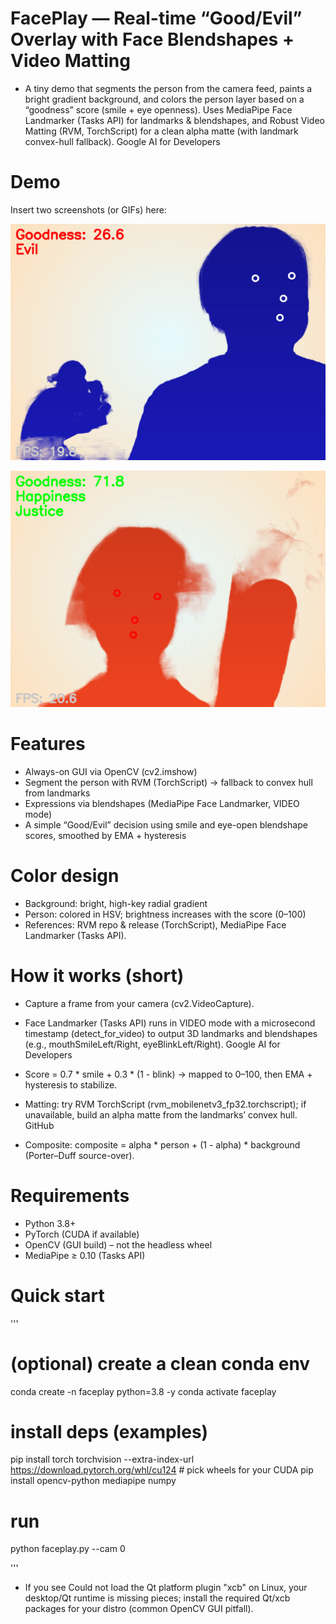 # FacePlay — Real-time “Good/Evil” Overlay with Face Blendshapes + Video Matting

- A tiny demo that segments the person from the camera feed, paints a bright gradient background, and colors the person layer based on a “goodness” score (smile + eye openness). Uses MediaPipe Face Landmarker (Tasks API) for landmarks & blendshapes, and Robust Video Matting (RVM, TorchScript) for a clean alpha matte (with landmark convex-hull fallback). 
Google AI for Developers


# Demo

Insert two screenshots (or GIFs) here:

![Overlay demo 1](./nomood.png)

![Overlay demo 2](./happy5.png)

# Features

- Always-on GUI via OpenCV (cv2.imshow)
- Segment the person with RVM (TorchScript) → fallback to convex hull from landmarks
- Expressions via blendshapes (MediaPipe Face Landmarker, VIDEO mode)
- A simple “Good/Evil” decision using smile and eye-open blendshape scores, smoothed by EMA + hysteresis

# Color design

- Background: bright, high-key radial gradient
- Person: colored in HSV; brightness increases with the score (0–100)
- References: RVM repo & release (TorchScript), MediaPipe Face Landmarker (Tasks API). 

# How it works (short)

- Capture a frame from your camera (cv2.VideoCapture).

- Face Landmarker (Tasks API) runs in VIDEO mode with a microsecond timestamp (detect_for_video) to output 3D landmarks and blendshapes (e.g., mouthSmileLeft/Right, eyeBlinkLeft/Right). 
Google AI for Developers
- Score = 0.7 * smile + 0.3 * (1 - blink) → mapped to 0–100, then EMA + hysteresis to stabilize.
- Matting: try RVM TorchScript (rvm_mobilenetv3_fp32.torchscript); if unavailable, build an alpha matte from the landmarks’ convex hull. 
GitHub
- Composite: composite = alpha * person + (1 - alpha) * background (Porter–Duff source-over). 

# Requirements
- Python 3.8+
- PyTorch (CUDA if available)
- OpenCV (GUI build) – not the headless wheel
- MediaPipe ≥ 0.10 (Tasks API)

# Quick start
'''
# (optional) create a clean conda env
conda create -n faceplay python=3.8 -y
conda activate faceplay

# install deps (examples)
pip install torch torchvision --extra-index-url https://download.pytorch.org/whl/cu124  # pick wheels for your CUDA
pip install opencv-python mediapipe numpy

# run
python faceplay.py --cam 0

'''




- If you see Could not load the Qt platform plugin "xcb" on Linux, your desktop/Qt runtime is missing pieces; install the required Qt/xcb packages for your distro (common OpenCV GUI pitfall). 
